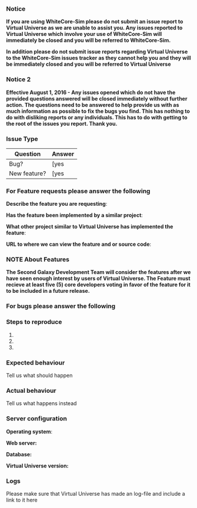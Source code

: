 ### Notice

**If you are using WhiteCore-Sim please do not submit an issue report to Virtual Universe as we are unable to assist you.  Any issues reported to Virtual Universe which involve your use of WhiteCore-Sim will immediately be closed and you will be referred to WhiteCore-Sim.**

**In addition please do not submit issue reports regarding Virtual Universe to the WhiteCore-Sim issues tracker as they cannot help you and they will be immediately closed and you will be referred to Virtual Universe**

### Notice 2

**Effective August 1, 2016 - Any issues opened which do not have the provided questions answered will be closed immediately without further action.  The questions need to be answered to help provide us with as much information as possible to fix the bugs you find.  This has nothing to do with disliking reports or any individuals.  This has to do with getting to the root of the issues you report.  Thank you.**


### Issue Type

| Question      | Answer
| ------------- | ---------
| Bug?          | [yes|no]
| New feature?  | [yes|no]

### For Feature requests please answer the following

**Describe the feature you are requesting**:


**Has the feature been implemented by a similar project**:


**What other project similar to Virtual Universe has implemented the feature**:


**URL to where we can view the feature and or source code**:


### NOTE About Features

**The Second Galaxy Development Team will consider the features after we have seen enough interest by users of Virtual Universe.  The Feature must recieve at least five (5) core developers voting in favor of the feature for it to be included in a future release.**

### For bugs please answer the following

### Steps to reproduce

1.
2.
3.

### Expected behaviour

Tell us what should happen

### Actual behaviour

Tell us what happens instead

### Server configuration

**Operating system**:

**Web server:**

**Database:**

**Virtual Universe version:**

### Logs

Please make sure that Virtual Universe has made an log-file and include a link to it here
